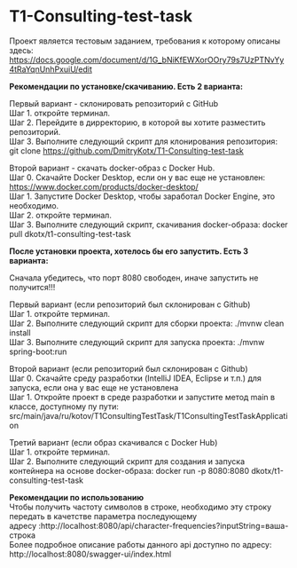 # T1-Consulting-test-task

Проект является тестовым заданием, требования к которому описаны здесь: https://docs.google.com/document/d/1G_bNiKfEWXorOOry79s7UzPTNvYy4tRaYqnUnhPxuiU/edit

**Рекомендации по установке/скачиванию. Есть 2 варианта:**  

Первый вариант - склонировать репозиторий с GitHub  
Шаг 1. откройте терминал.  
Шаг 2. Перейдите в дирректорию, в которой вы хотите разместить репозиторий.  
Шаг 3. Выполните следующий скрипт для клонирования репозитория: git clone https://github.com/DmitryKotx/T1-Consulting-test-task

Второй вариант - скачать docker-образ с Docker Hub.  
Шаг 0. Скачайте Docker Desktop, если он у вас еще не установлен: https://www.docker.com/products/docker-desktop/  
Шаг 1. Запустите Docker Desktop, чтобы заработал Docker Engine, это необходимо.  
Шаг 2. откройте терминал.  
Шаг 3. Выполните следующий скрипт, скачивания docker-образа: docker pull dkotx/t1-consulting-test-task  

**После установки проекта, хотелось бы его запустить. Есть 3 варианта:**

Сначала убедитесь, что порт 8080 свободен, иначе запустить не получится!!!

Первый вариант (если репозиторий был склонирован с Github)  
Шаг 1. откройте терминал.  
Шаг 2. Выполните следующий скрипт для сборки проекта: ./mvnw clean install  
Шаг 3. Выполните следующий скрипт для запуска проекта: ./mvnw spring-boot:run  

Второй вариант (если репозиторий был склонирован с Github)  
Шаг 0. Скачайте среду разработки (IntelliJ IDEA, Eclipse и т.п.) для запуска, если она у вас еще не установлена  
Шаг 1. Откройте проект в среде разработки и запустите метод main в классе, доступному пу пути: src/main/java/ru/kotov/T1ConsultingTestTask/T1ConsultingTestTaskApplication  

Третий вариант (если образ скачивался с Docker Hub)  
Шаг 1. откройте терминал.  
Шаг 2. Выполните следующий скрипт для создания и запуска контейнера на основе docker-образа: docker run -p 8080:8080 dkotx/t1-consulting-test-task

**Рекомендации по использованию**  
Чтобы получить частоту символов в строке, необходимо эту строку передать в качетстве параметра последующему  
адресу :http://localhost:8080/api/character-frequencies?inputString=ваша-строка  
Более подробное описание работы данного api доступно по адресу: http://localhost:8080/swagger-ui/index.html  
